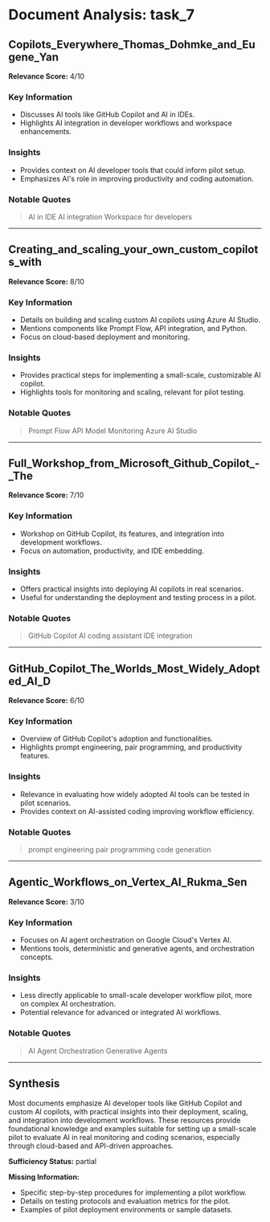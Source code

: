 # Document Analysis: task_7

## Copilots_Everywhere_Thomas_Dohmke_and_Eugene_Yan
**Relevance Score:** 4/10

### Key Information
- Discusses AI tools like GitHub Copilot and AI in IDEs.
- Highlights AI integration in developer workflows and workspace enhancements.

### Insights
- Provides context on AI developer tools that could inform pilot setup.
- Emphasizes AI's role in improving productivity and coding automation.

### Notable Quotes
> AI in IDE
> AI integration
> Workspace for developers

---

## Creating_and_scaling_your_own_custom_copilots_with
**Relevance Score:** 8/10

### Key Information
- Details on building and scaling custom AI copilots using Azure AI Studio.
- Mentions components like Prompt Flow, API integration, and Python.
- Focus on cloud-based deployment and monitoring.

### Insights
- Provides practical steps for implementing a small-scale, customizable AI copilot.
- Highlights tools for monitoring and scaling, relevant for pilot testing.

### Notable Quotes
> Prompt Flow
> API
> Model Monitoring
> Azure AI Studio

---

## Full_Workshop_from_Microsoft_Github_Copilot_-_The
**Relevance Score:** 7/10

### Key Information
- Workshop on GitHub Copilot, its features, and integration into development workflows.
- Focus on automation, productivity, and IDE embedding.

### Insights
- Offers practical insights into deploying AI copilots in real scenarios.
- Useful for understanding the deployment and testing process in a pilot.

### Notable Quotes
> GitHub Copilot
> AI coding assistant
> IDE integration

---

## GitHub_Copilot_The_Worlds_Most_Widely_Adopted_AI_D
**Relevance Score:** 6/10

### Key Information
- Overview of GitHub Copilot's adoption and functionalities.
- Highlights prompt engineering, pair programming, and productivity features.

### Insights
- Relevance in evaluating how widely adopted AI tools can be tested in pilot scenarios.
- Provides context on AI-assisted coding improving workflow efficiency.

### Notable Quotes
> prompt engineering
> pair programming
> code generation

---

## Agentic_Workflows_on_Vertex_AI_Rukma_Sen
**Relevance Score:** 3/10

### Key Information
- Focuses on AI agent orchestration on Google Cloud's Vertex AI.
- Mentions tools, deterministic and generative agents, and orchestration concepts.

### Insights
- Less directly applicable to small-scale developer workflow pilot, more on complex AI orchestration.
- Potential relevance for advanced or integrated AI workflows.

### Notable Quotes
> AI Agent
> Orchestration
> Generative Agents

---

## Synthesis
Most documents emphasize AI developer tools like GitHub Copilot and custom AI copilots, with practical insights into their deployment, scaling, and integration into development workflows. These resources provide foundational knowledge and examples suitable for setting up a small-scale pilot to evaluate AI in real monitoring and coding scenarios, especially through cloud-based and API-driven approaches.

**Sufficiency Status:** partial

**Missing Information:**
- Specific step-by-step procedures for implementing a pilot workflow.
- Details on testing protocols and evaluation metrics for the pilot.
- Examples of pilot deployment environments or sample datasets.